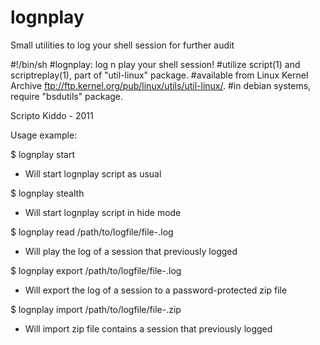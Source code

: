 # lognplay
Small utilities to log your shell session for further audit

#!/bin/sh
#lognplay: log n play your shell session!
#utilize script(1) and scriptreplay(1), part of "util-linux" package.
#available from Linux Kernel Archive <ftp://ftp.kernel.org/pub/linux/utils/util-linux/>.
#in debian systems, require "bsdutils" package.

Scripto Kiddo - 2011

Usage example:

$ lognplay start <session-name>
- Will start lognplay script as usual
  
$ lognplay stealth <session-name>
- Will start lognplay script in hide mode
  
$ lognplay read /path/to/logfile/file-<session-name>.log
- Will play the log of a session that previously logged
  
$ lognplay export /path/to/logfile/file-<session-name>.log
- Will export the log of a session to a password-protected zip file
  
$ lognplay import /path/to/logfile/file-<session-name>.zip
- Will import zip file contains a session that previously logged
